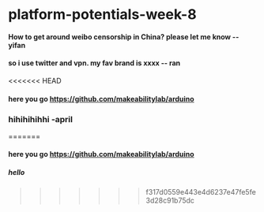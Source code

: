 # platform-potentials-week-8

#### How to get around weibo censorship in China? please let me know -- yifan

#### so i use twitter and vpn. my fav brand is xxxx -- ran

<<<<<<< HEAD
#### here you go https://github.com/makeabilitylab/arduino 

### hihihihihhi -april
=======
#### here you go https://github.com/makeabilitylab/arduino

##### hello
>>>>>>> f317d0559e443e4d6237e47fe5fe3d28c91b75dc
